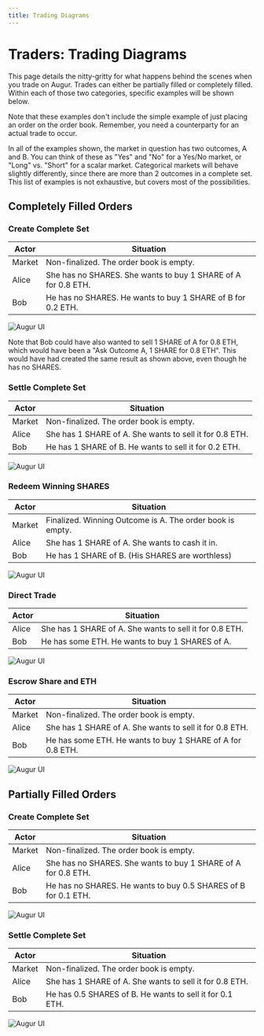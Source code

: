 ```yaml
---
title: Trading Diagrams
---
```

# Traders: Trading Diagrams

This page details the nitty-gritty for what happens behind the scenes when you trade on Augur. Trades can either be partially filled or completely filled. Within each of those two categories, specific examples will be shown below. 

Note that these examples don't include the simple example of just placing an order on the order book. Remember, you need a counterparty for an actual trade to occur.

In all of the examples shown, the market in question has two outcomes, A and B. You can think of these as "Yes" and "No" for a Yes/No market, or "Long" vs. "Short" for a scalar market. Categorical markets will behave slightly differently, since there are more than 2 outcomes in a complete set. This list of examples is not exhaustive, but covers most of the possibilities.

## Completely Filled Orders

### Create Complete Set

Actor | Situation
--- | ---
Market | Non-finalized. The order book is empty.
Alice	| She has no SHARES. She wants to buy 1 SHARE of A for 0.8 ETH.
Bob	| He has no SHARES. He wants to buy 1 SHARE of B for 0.2 ETH.

![Augur UI]({{site.url}}/assets/images/trading-diagrams/completely-filled-orders/create-complete-set.svg)

Note that Bob could have also wanted to sell 1 SHARE of A for 0.8 ETH, which would have been a "Ask Outcome A, 1 SHARE for 0.8 ETH". This would have had created the same result as shown above, even though he has no SHARES.

### Settle Complete Set

Actor | Situation
--- | ---
Market | Non-finalized. The order book is empty.
Alice	| She has 1 SHARE of A. She wants to sell it for 0.8 ETH.
Bob	| He has 1 SHARE of B. He wants to sell it for 0.2 ETH.

![Augur UI]({{site.url}}/assets/images/trading-diagrams/completely-filled-orders/settle-complete-set.svg)

### Redeem Winning SHARES

Actor | Situation
--- | ---
Market | Finalized. Winning Outcome is A. The order book is empty.
Alice	| She has 1 SHARE of A. She wants to cash it in.
Bob	| He has 1 SHARE of B. (His SHARES are worthless)

![Augur UI]({{site.url}}/assets/images/trading-diagrams/completely-filled-orders/redeem-winning-shares.svg)

### Direct Trade

Actor | Situation
--- | ---
Alice	| She has 1 SHARE of A.  She wants to sell it for 0.8 ETH.
Bob	| He has some ETH. He wants to buy 1 SHARES of A.

![Augur UI]({{site.url}}/assets/images/trading-diagrams/completely-filled-orders/direct-trade.png)

### Escrow Share and ETH

Actor | Situation
--- | ---
Market | Non-finalized. The order book is empty.
Alice	| She has 1 SHARE of A. She wants to sell it for 0.8 ETH.
Bob	| He has some ETH. He wants to buy 1 SHARE of A for 0.8 ETH.

![Augur UI]({{site.url}}/assets/images/trading-diagrams/completely-filled-orders/escrow-share-and-eth.svg)

## Partially Filled Orders

### Create Complete Set

Actor | Situation
--- | ---
Market | Non-finalized. The order book is empty.
Alice	| She has no SHARES. She wants to buy 1 SHARE of A for 0.8 ETH.
Bob	| He has no SHARES. He wants to buy 0.5 SHARES of B for 0.1 ETH.

![Augur UI]({{site.url}}/assets/images/trading-diagrams/partially-filled-orders/create-complete-set.svg)

### Settle Complete Set

Actor | Situation
--- | ---
Market | Non-finalized. The order book is empty.
Alice	| She has 1 SHARE of A. She wants to sell it for 0.8 ETH.
Bob	| He has 0.5 SHARES of B. He wants to sell it for 0.1 ETH.

![Augur UI]({{site.url}}/assets/images/trading-diagrams/partially-filled-orders/settle-complete-set.svg)
